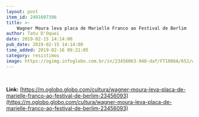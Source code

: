 ```yaml
---
layout: post
item_id: 2491607396
title: >-
    Wagner Moura leva placa de Marielle Franco ao Festival de Berlim
author: Tatu D'Oquei
date: 2019-02-15 14:14:00
pub_date: 2019-02-15 14:14:00
time_added: 2019-02-16 09:21:05
category: resistimos
image: https://ogimg.infoglobo.com.br/in/23456063-940-daf/FT1086A/652/wagner-moura-margihella.jpg
---
```


 

**Link:** [https://m.oglobo.globo.com/cultura/wagner-moura-leva-placa-de-marielle-franco-ao-festival-de-berlim-23456093](https://m.oglobo.globo.com/cultura/wagner-moura-leva-placa-de-marielle-franco-ao-festival-de-berlim-23456093)

